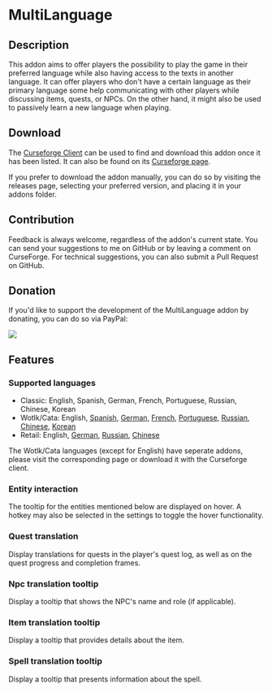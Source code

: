 # MultiLanguage

## Description
This addon aims to offer players the possibility to play the game in their preferred language while also having access to the texts in another language. It can offer players who don't have a certain language as their primary language some help communicating with other players while discussing items, quests, or NPCs. On the other hand, it might also be used to passively learn a new language when playing.

## Download
The [Curseforge Client](https://curseforge.overwolf.com/) can be used to find and download this addon once it has been listed. It can also be found on its [Curseforge page](https://www.curseforge.com/wow/addons/multilanguage).

If you prefer to download the addon manually, you can do so by visiting the releases page, selecting your preferred version, and placing it in your addons folder.

## Contribution
Feedback is always welcome, regardless of the addon's current state. You can send your suggestions to me on GitHub or by leaving a comment on CurseForge. For technical suggestions, you can also submit a Pull Request on GitHub.

## Donation
If you'd like to support the development of the MultiLanguage addon by donating, you can do so via PayPal:

<a href="https://www.paypal.com/donate/?hosted_button_id=7DQWLKGFDJNBQ" rel="nofollow"><img src="https://www.paypalobjects.com/en_US/i/btn/btn_donate_LG.gif"/></a>

## Features

### Supported languages
- Classic: English, Spanish, German, French, Portuguese, Russian, Chinese, Korean
- Wotlk/Cata: English, [Spanish](https://www.curseforge.com/wow/addons/multilanguage-spanish-language-pack), [German](https://www.curseforge.com/wow/addons/multilanguage-german-language-pack), [French](https://www.curseforge.com/wow/addons/multilanguage-french-language-pack), [Portuguese](https://www.curseforge.com/wow/addons/multilanguage-portuguese-language-pack), [Russian](https://www.curseforge.com/wow/addons/multilanguage-russian-language-pack), [Chinese](https://www.curseforge.com/wow/addons/multilanguage-chinese-language-pack), [Korean](https://www.curseforge.com/wow/addons/multilanguage-korean-language-pack)
- Retail: English, [German](https://www.curseforge.com/wow/addons/multilanguage-german-language-pack), [Russian](https://www.curseforge.com/wow/addons/multilanguage-russian-language-pack), [Chinese](https://www.curseforge.com/wow/addons/multilanguage-chinese-language-pack)

The Wotlk/Cata languages (except for English) have seperate addons, please visit the corresponding page or download it with the Curseforge client.

### Entity interaction
The tooltip for the entities mentioned below are displayed on hover. A hotkey may also be selected in the settings to toggle the hover functionality.

### Quest translation
Display translations for quests in the player's quest log, as well as on the quest progress and completion frames.

### Npc translation tooltip
Display a tooltip that shows the NPC's name and role (if applicable).

### Item translation tooltip
Display a tooltip that provides details about the item.

### Spell translation tooltip
Display a tooltip that presents information about the spell.
